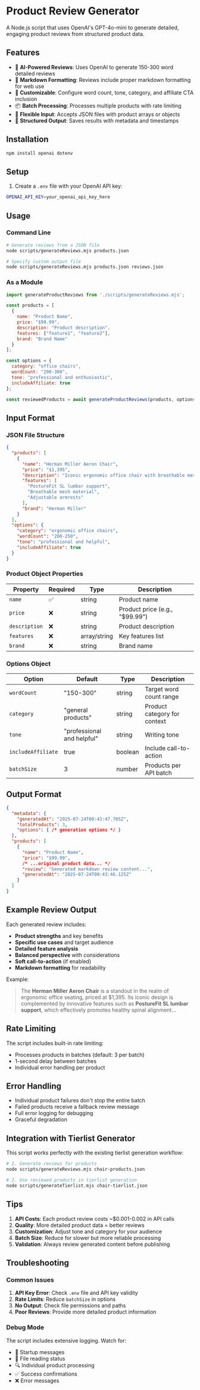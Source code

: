 # Product Review Generator

A Node.js script that uses OpenAI's GPT-4o-mini to generate detailed, engaging product reviews from structured product data.

## Features

- 🤖 **AI-Powered Reviews**: Uses OpenAI to generate 150-300 word detailed reviews
- 📝 **Markdown Formatting**: Reviews include proper markdown formatting for web use
- 🎯 **Customizable**: Configure word count, tone, category, and affiliate CTA inclusion
- 📦 **Batch Processing**: Processes multiple products with rate limiting
- 🔧 **Flexible Input**: Accepts JSON files with product arrays or objects
- 💾 **Structured Output**: Saves results with metadata and timestamps

## Installation

```bash
npm install openai dotenv
```

## Setup

1. Create a `.env` file with your OpenAI API key:
```bash
OPENAI_API_KEY=your_openai_api_key_here
```

## Usage

### Command Line

```bash
# Generate reviews from a JSON file
node scripts/generateReviews.mjs products.json

# Specify custom output file
node scripts/generateReviews.mjs products.json reviews.json
```

### As a Module

```javascript
import generateProductReviews from './scripts/generateReviews.mjs';

const products = [
  {
    name: "Product Name",
    price: "$99.99",
    description: "Product description",
    features: ["feature1", "feature2"],
    brand: "Brand Name"
  }
];

const options = {
  category: "office chairs",
  wordCount: "200-300",
  tone: "professional and enthusiastic",
  includeAffiliate: true
};

const reviewedProducts = await generateProductReviews(products, options);
```

## Input Format

### JSON File Structure

```json
{
  "products": [
    {
      "name": "Herman Miller Aeron Chair",
      "price": "$1,395",
      "description": "Iconic ergonomic office chair with breathable mesh design",
      "features": [
        "PostureFit SL lumbar support",
        "Breathable mesh material",
        "Adjustable armrests"
      ],
      "brand": "Herman Miller"
    }
  ],
  "options": {
    "category": "ergonomic office chairs",
    "wordCount": "200-250",
    "tone": "professional and helpful",
    "includeAffiliate": true
  }
}
```

### Product Object Properties

| Property | Required | Type | Description |
|----------|----------|------|-------------|
| `name` | ✅ | string | Product name |
| `price` | ❌ | string | Product price (e.g., "$99.99") |
| `description` | ❌ | string | Product description |
| `features` | ❌ | array/string | Key features list |
| `brand` | ❌ | string | Brand name |

### Options Object

| Option | Default | Type | Description |
|--------|---------|------|-------------|
| `wordCount` | "150-300" | string | Target word count range |
| `category` | "general products" | string | Product category for context |
| `tone` | "professional and helpful" | string | Writing tone |
| `includeAffiliate` | true | boolean | Include call-to-action |
| `batchSize` | 3 | number | Products per API batch |

## Output Format

```json
{
  "metadata": {
    "generatedAt": "2025-07-24T00:43:47.705Z",
    "totalProducts": 3,
    "options": { /* generation options */ }
  },
  "products": [
    {
      "name": "Product Name",
      "price": "$99.99",
      /* ...original product data... */
      "review": "Generated markdown review content...",
      "generatedAt": "2025-07-24T00:43:46.125Z"
    }
  ]
}
```

## Example Review Output

Each generated review includes:

- **Product strengths** and key benefits
- **Specific use cases** and target audience
- **Detailed feature analysis**
- **Balanced perspective** with considerations
- **Soft call-to-action** (if enabled)
- **Markdown formatting** for readability

Example:
> The **Herman Miller Aeron Chair** is a standout in the realm of ergonomic office seating, priced at $1,395. Its iconic design is complemented by innovative features such as **PostureFit SL lumbar support**, which effectively promotes healthy spinal alignment...

## Rate Limiting

The script includes built-in rate limiting:
- Processes products in batches (default: 3 per batch)
- 1-second delay between batches
- Individual error handling per product

## Error Handling

- Individual product failures don't stop the entire batch
- Failed products receive a fallback review message
- Full error logging for debugging
- Graceful degradation

## Integration with Tierlist Generator

This script works perfectly with the existing tierlist generation workflow:

```bash
# 1. Generate reviews for products
node scripts/generateReviews.mjs chair-products.json

# 2. Use reviewed products in tierlist generation
node scripts/generateTierlist.mjs chair-tierlist.json
```

## Tips

1. **API Costs**: Each product review costs ~$0.001-0.002 in API calls
2. **Quality**: More detailed product data = better reviews
3. **Customization**: Adjust tone and category for your audience
4. **Batch Size**: Reduce for slower but more reliable processing
5. **Validation**: Always review generated content before publishing

## Troubleshooting

### Common Issues

1. **API Key Error**: Check `.env` file and API key validity
2. **Rate Limits**: Reduce `batchSize` in options
3. **No Output**: Check file permissions and paths
4. **Poor Reviews**: Provide more detailed product information

### Debug Mode

The script includes extensive logging. Watch for:
- 🚀 Startup messages
- 📖 File reading status
- 🔍 Individual product processing
- ✅ Success confirmations
- ❌ Error messages
